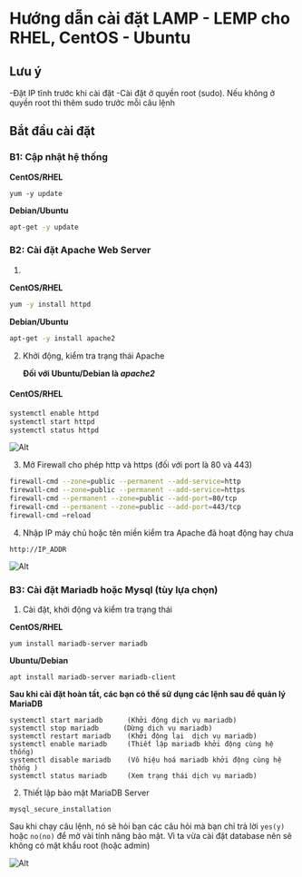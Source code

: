 
# Hướng dẫn cài đặt LAMP - LEMP cho RHEL, CentOS - Ubuntu

## Lưu ý
-Đặt IP tĩnh trước khi cài đặt
-Cài đặt ở quyền root (sudo). Nếu không ở quyền root thì thêm sudo trước mỗi câu lệnh

## Bắt đầu cài đặt

### B1: Cập nhật hệ thống

**CentOS/RHEL**

```
yum -y update
```

**Debian/Ubuntu**

```bash
apt-get -y update
```

### B2: Cài đặt Apache Web Server
1.

**CentOS/RHEL**

```bash
yum -y install httpd
```

**Debian/Ubuntu**

```bash
apt-get -y install apache2
```

2. Khởi động, kiểm tra trạng thái Apache

   **Đối với Ubuntu/Debian là *apache2***

#### CentOS/RHEL

```bash
systemctl enable httpd
systemctl start httpd
systemctl status httpd
```

![Alt](https://www.tecmint.com/wp-content/uploads/2015/10/check-if-apache2-service-is-running.png)

3. Mở Firewall cho phép http và https (đối với port là 80 và 443)

```bash
firewall-cmd --zone=public --permanent --add-service=http
firewall-cmd --zone=public --permanent --add-service=https
firewall-cmd --permanent --zone=public --add-port=80/tcp
firewall-cmd --permanent --zone=public --add-port=443/tcp
firewall-cmd –reload
```
4. Nhập IP máy chủ hoặc tên miền kiểm tra Apache đã hoạt động hay chưa
```
http://IP_ADDR
```
![Alt](https://img001.prntscr.com/file/img001/hS7KgQmpRYuC8-ynAyzf-Q.png)

### B3: Cài đặt Mariadb hoặc Mysql (tùy lựa chọn)
1. Cài đặt, khởi động và kiểm tra trạng thái

**CentOS/RHEL**
```
yum install mariadb-server mariadb
```
**Ubuntu/Debian**
```
apt install mariadb-server mariadb-client
```
**Sau khi cài đặt hoàn tất, các bạn có thể sử dụng các lệnh sau để quản lý MariaDB**
```
systemctl start mariadb      (Khởi động dịch vụ mariadb)
systemctl stop mariadb      (Dừng dịch vụ mariadb)
systemctl restart mariadb    (Khởi động lại  dịch vụ mariadb)
systemctl enable mariadb     (Thiết lập mariadb khởi động cùng hệ thống)
systemctl disable mariadb    (Vô hiệu hoá mariadb khởi động cùng hệ thống )
systemctl status mariadb     (Xem trạng thái dịch vụ mariadb)
```
2. Thiết lập bảo mật MariaDB Server

```
mysql_secure_installation
```

Sau khi chạy câu lệnh, nó sẽ hỏi bạn các câu hỏi mà bạn chỉ trả lời `yes(y)` hoặc `no(no)` để mở vài tính năng bảo mật. Vì ta vừa cài đặt database nên sẽ không có mật khẩu root (hoặc admin)

![Alt](https://www.tecmint.com/wp-content/uploads/2015/10/secure-mariadb-deployment.png)

